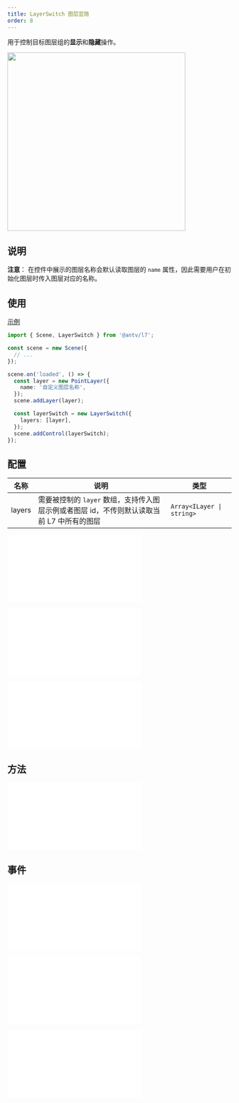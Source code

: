 ```yaml
---
title: LayerSwitch 图层显隐
order: 8
---
```


用于控制目标图层组的**显示**和**隐藏**操作。

<img src="https://gw.alipayobjects.com/mdn/rms_816329/afts/img/A*SiQWT5RnMDYAAAAAAAAAAAAAARQnAQ" width="400"/>

## 说明

**注意**： 在控件中展示的图层名称会默认读取图层的 `name` 属性，因此需要用户在初始化图层时传入图层对应的名称。

## 使用

[示例](/examples/component/control#layerswitch)

```ts
import { Scene, LayerSwitch } from '@antv/l7';

const scene = new Scene({
  // ...
});

scene.on('loaded', () => {
  const layer = new PointLayer({
    name: '自定义图层名称',
  });
  scene.addLayer(layer);

  const layerSwitch = new LayerSwitch({
    layers: [layer],
  });
  scene.addControl(layerSwitch);
});
```

## 配置

| 名称   | 说明                                                                                       | 类型                      |
| ------ | ------------------------------------------------------------------------------------------ | ------------------------- |
| layers | 需要被控制的 `layer` 数组，支持传入图层示例或者图层 id，不传则默认读取当前 L7 中所有的图层 | `Array<ILayer \| string>` |

<embed src="@/docs/common/control/popper-api.md"></embed>

<embed src="@/docs/common/control/btn-api.md"></embed>

<embed src="@/docs/common/control/api.md"></embed>

## 方法

<embed src="@/docs/common/control/method.md"></embed>

## 事件

<embed src="@/docs/common/control/event.md"></embed>

<embed src="@/docs/common/control/popper-event.md"></embed>

<embed src="@/docs/common/control/select-event.md"></embed>
